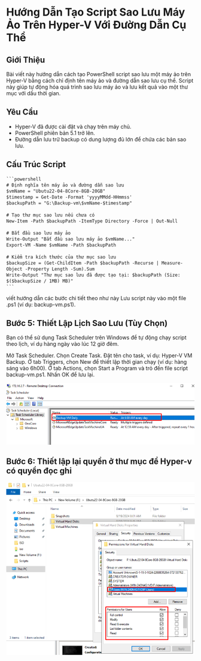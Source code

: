 # Hướng Dẫn Tạo Script Sao Lưu Máy Ảo Trên Hyper-V Với Đường Dẫn Cụ Thể

## Giới Thiệu
Bài viết này hướng dẫn cách tạo PowerShell script sao lưu một máy ảo trên Hyper-V bằng cách chỉ định tên máy ảo và đường dẫn sao lưu cụ thể. Script này giúp tự động hóa quá trình sao lưu máy ảo và lưu kết quả vào một thư mục với dấu thời gian.

## Yêu Cầu
- Hyper-V đã được cài đặt và chạy trên máy chủ.
- PowerShell phiên bản 5.1 trở lên.
- Đường dẫn lưu trữ backup có dung lượng đủ lớn để chứa các bản sao lưu.

## Cấu Trúc Script

    ```powershell
    # Định nghĩa tên máy ảo và đường dẫn sao lưu
    $vmName = "Ubutu22-04-8Core-8GB-20GB"
    $timestamp = Get-Date -Format 'yyyyMMdd-HHmmss'
    $backupPath = "G:\Backup-vm\$vmName-$timestamp"

    # Tạo thư mục sao lưu nếu chưa có
    New-Item -Path $backupPath -ItemType Directory -Force | Out-Null
  
    # Bắt đầu sao lưu máy ảo
    Write-Output "Bắt đầu sao lưu máy ảo $vmName..."
    Export-VM -Name $vmName -Path $backupPath

    # Kiểm tra kích thước của thư mục sao lưu
    $backupSize = (Get-ChildItem -Path $backupPath -Recurse | Measure-Object -Property Length -Sum).Sum
    Write-Output "Thư mục sao lưu đã được tạo tại: $backupPath (Size: $($backupSize / 1MB) MB)"
    ```
viết hướng dẫn các bước chi tiết theo như này
Lưu script này vào một file .ps1 (ví dụ: backup-vm.ps1).

## Bước 5: Thiết Lập Lịch Sao Lưu (Tùy Chọn)

Bạn có thể sử dụng Task Scheduler trên Windows để tự động chạy script theo lịch, ví dụ hàng ngày vào lúc 12 giờ đêm.

Mở Task Scheduler.
Chọn Create Task.
Đặt tên cho task, ví dụ: Hyper-V VM Backup.
Ở tab Triggers, chọn New để thiết lập thời gian chạy (ví dụ: hàng sáng vào 6h00).
Ở tab Actions, chọn Start a Program và trỏ đến file script backup-vm.ps1.
Nhấn OK để lưu lại.

![Command Prompt](https://github.com/cuongnvvietis/NhanHoa/blob/main/Docs/Picture/Hyper-v/Screenshot_39.png)

## Bước 6: Thiết lập lại quyền ở thư mục để Hyper-v có quyền đọc ghi

![Command Prompt](https://github.com/cuongnvvietis/NhanHoa/blob/main/Docs/Picture/Hyper-v/Screenshot_41.png)

